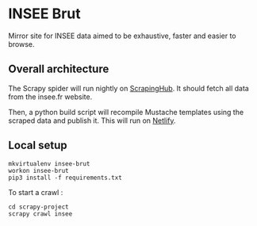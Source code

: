 # INSEE Brut

Mirror site for INSEE data aimed to be exhaustive, faster and easier to browse.

## Overall architecture

The Scrapy spider will run nightly on [ScrapingHub](https://scrapinghub.com/). It should fetch all data from the insee.fr website.

Then, a python build script will recompile Mustache templates using the scraped data and publish it. This will run on [Netlify](https://www.netlify.com/).

## Local setup

```
mkvirtualenv insee-brut
workon insee-brut
pip3 install -f requirements.txt
```

To start a crawl :

```
cd scrapy-project
scrapy crawl insee
```

